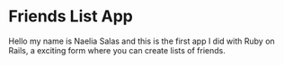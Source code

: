 # Friends List App

Hello my name is Naelia Salas and this is the first app I did with Ruby on Rails, a exciting form where you can create lists of friends.
